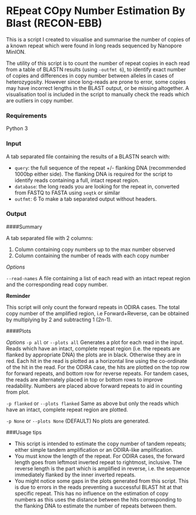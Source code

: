 # REpeat COpy Number Estimation By Blast  (RECON-EBB)

This is a script I created to visualise and summarise the number of copies of a known repeat which were found in long reads sequenced by Nanopore MinION.

The utility of this script is to count the number of repeat copies in each read from a table of BLASTN results (using `-outfmt 6`), to identify exact number of copies and differences in copy number between alleles in cases of heterozygosity. However since long-reads are prone to error, some copies may have incorrect lengths in the BLAST output, or be missing altogether. A visualisation tool is included in the script to manually check the reads which are outliers in copy number.

### Requirements
Python 3

### Input
A tab separated file containing the results of a BLASTN search with:
 -  `query`:	the full sequence of the repeat +/- flanking DNA (recommended 1000bp either side). The flanking DNA is required for the script to identify reads containing a full, intact repeat region.
 -  `database`:	the long reads you are looking for the repeat in, converted from FASTQ to FASTA using `seqtk` or similar
 -  `outfmt`:	6  To make a tab separated output without headers.

### Output

####Summary

A tab separated file with 2 columns:
1. Column containing copy numbers up to the max number observed
2. Column containing the number of reads with each copy number

*Options*

`--read-names`
A file containing a list of each read with an intact repeat region and the corresponding read copy number.


**Reminder**

This script will only count the forward repeats in ODIRA cases. The total copy number of the amplified region, i.e Forward+Reverse, can be obtained by multiplying by 2 and subtracting 1 (2n-1).

####Plots

*Options*
`-p all` or `--plots all`
Generates a plot for each read in the input. Reads which have an intact, complete repeat region (i.e. the repeats are flanked by appropriate DNA) the plots are in black. Otherwise they are in red. 
Each hit in the read is plotted as a horizontal line using the co-ordinate of the hit in the read. For the ODIRA case, the hits are plotted on the top row for forward repeats, and bottom row for reverse repeats. For tandem cases, the reads are alternately placed in top or bottom rows to improve readability.
Numbers are placed above forward repeats to aid in counting from plot.

`-p flanked` or `--plots flanked`
Same as above but only the reads which have an intact, complete repeat region are plotted.

`-p None` or `--plots None` (DEFAULT)
No plots are generated.


###Usage tips

- This script is intended to estimate the copy number of tandem repeats; either simple tandem amplification or an ODIRA-like amplification.
- You must know the length of the repeat. For ODIRA cases, the forward length goes from leftmost inverted repeat to rightmost, inclusive. The reverse length is the part which is amplified in reverse, i.e. the sequence immediately flanked by the inner inverted repeats.
- You might notice some gaps in the plots generated from this script. This is due to errors in the reads preventing a successful BLAST hit at that specific repeat. This has no influence on the estimation of copy numbers as this uses the distance between the hits corresponding to the flanking DNA to estimate the number of repeats between them.
